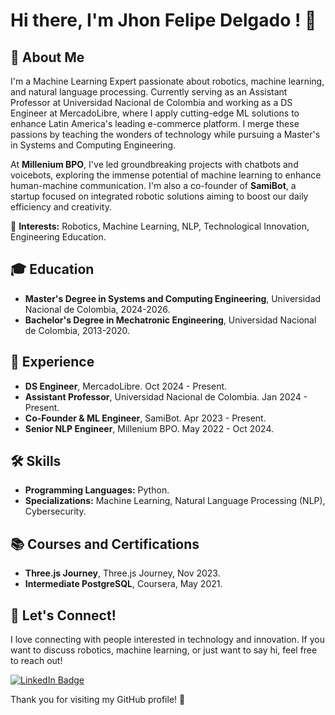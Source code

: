 # Hi there, I'm Jhon Felipe Delgado ! 👋

## 🚀 About Me
I'm a Machine Learning Expert passionate about robotics, machine learning, and natural language processing. Currently serving as an Assistant Professor at Universidad Nacional de Colombia and working as a DS Engineer at MercadoLibre, where I apply cutting-edge ML solutions to enhance Latin America's leading e-commerce platform. I merge these passions by teaching the wonders of technology while pursuing a Master's in Systems and Computing Engineering.

At **Millenium BPO**, I've led groundbreaking projects with chatbots and voicebots, exploring the immense potential of machine learning to enhance human-machine communication. I'm also a co-founder of **SamiBot**, a startup focused on integrated robotic solutions aiming to boost our daily efficiency and creativity.

🌱 **Interests:** Robotics, Machine Learning, NLP, Technological Innovation, Engineering Education.

## 🎓 Education
- **Master's Degree in Systems and Computing Engineering**, Universidad Nacional de Colombia, 2024-2026.
- **Bachelor's Degree in Mechatronic Engineering**, Universidad Nacional de Colombia, 2013-2020.

## 💼 Experience
- **DS Engineer**, MercadoLibre. Oct 2024 - Present.
- **Assistant Professor**, Universidad Nacional de Colombia. Jan 2024 - Present.
- **Co-Founder & ML Engineer**, SamiBot. Apr 2023 - Present.
- **Senior NLP Engineer**, Millenium BPO. May 2022 - Oct 2024.

## 🛠 Skills
- **Programming Languages:** Python.
- **Specializations:** Machine Learning, Natural Language Processing (NLP), Cybersecurity.

## 📚 Courses and Certifications
- **Three.js Journey**, Three.js Journey, Nov 2023.
- **Intermediate PostgreSQL**, Coursera, May 2021.

## 💬 Let's Connect!
I love connecting with people interested in technology and innovation. If you want to discuss robotics, machine learning, or just want to say hi, feel free to reach out!

[![LinkedIn Badge](https://img.shields.io/badge/-Jhon_Felipe_Delgado_Salazar-blue?style=flat-square&logo=Linkedin&logoColor=white&link=https://www.linkedin.com/in/jhon-felipe-delgado-salazar-732427161)](https://www.linkedin.com/in/jhon-felipe-delgado-salazar-732427161)

Thank you for visiting my GitHub profile! 🌟
